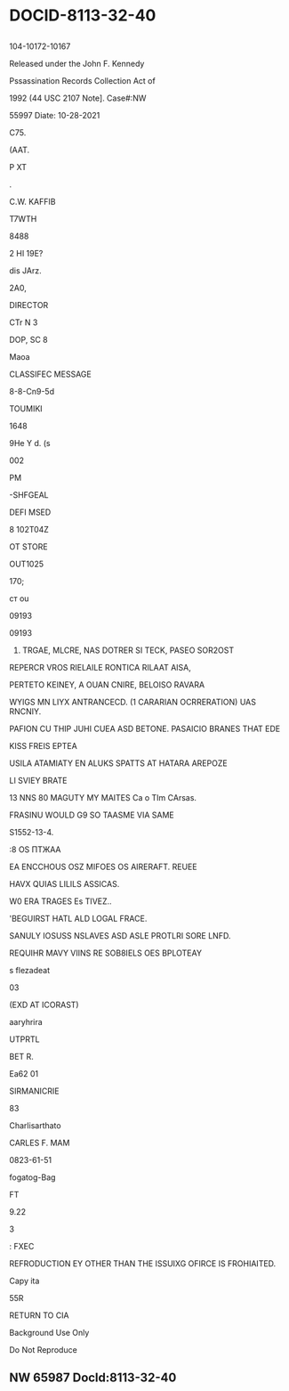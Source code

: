# DOCID-8113-32-40

##
104-10172-10167

Released under the John F. Kennedy

Pssassination Records Collection Act of

1992 (44 USC 2107 Note]. Case#:NW

55997 Diate: 10-28-2021

C75.

(AAT.

P XT

.

C.W. KAFFIB

T7WTH

8488

2 HI 19E?

dis JArz.

2A0,

DIRECTOR

CTr N 3

DOP, SC 8

Maoa

CLASSIFEC MESSAGE

8-8-Cn9-5d

TOUMIKI

1648

9He Y d. (s

002

PM

-SHFGEAL

DEFI MSED

8 102T04Z

OT STORE

OUT1025

170;

ст ou

09193

09193

1. TRGAE, MLCRE, NAS DOTRER SI TECK, PASEO SOR2OST

REPERCR VROS RIELAILE RONTICA RILAAT AISA,

PERTETO KEINEY, A OUAN CNIRE, BELOISO RAVARA

WYIGS MN LIYX ANTRANCECD. (1 CARARIAN OCRRERATION) UAS RNCNIY.

PAFION CU THIP JUHI CUEA ASD BETONE. PASAICIO BRANES THAT EDE

KISS FREIS EPTEA

USILA ATAMIATY EN ALUKS SPATTS AT HATARA AREPOZE

LI SVIEY BRATE

13 NNS 80 MAGUTY MY MAITES Ca o TIm CArsas.

FRASINU WOULD G9 SO TAASME VIA SAME

S1552-13-4.

:8 OS ПТЖАА

EA ENCCHOUS OSZ MIFOES OS AIRERAFT. REUEE

HAVX QUIAS LILILS ASSICAS.

W0 ERA TRAGES Es TIVEZ..

'BEGUIRST HATL ALD LOGAL FRACE.

SANULY IOSUSS NSLAVES ASD ASLE PROTLRI SORE LNFD.

REQUIHR MAVY VIINS RE SOB8IELS OES BPLOTEAY

s flezadeat

03

(EXD AT ICORAST)

aaryhrira

UTPRTL

BET R.

Ea62 01

SIRMANICRIE

83

Charlisarthato

CARLES F. MAM

0823-61-51

fogatog-Bag

FT

9.22

3

: FXEC

REFRODUCTION EY OTHER THAN THE ISSUIXG OFIRCE IS FROHIAITED.

Capy ita

55R

RETURN TO CIA

Background Use Only

Do Not Reproduce

NW 65987 Docld:8113-32-40
---

